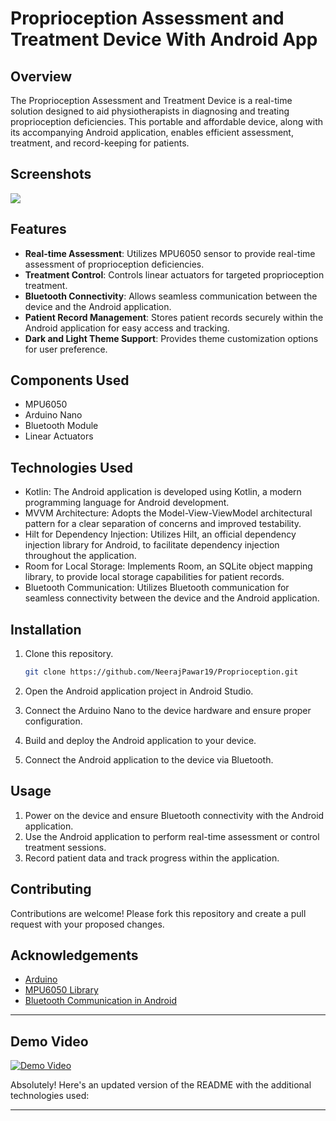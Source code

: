 
# Proprioception Assessment and Treatment Device With Android App

<!---
![Device Image](device_image.jpg)
-->
## Overview

The Proprioception Assessment and Treatment Device is a real-time solution designed to aid physiotherapists in diagnosing and treating proprioception deficiencies. This portable and affordable device, along with its accompanying Android application, enables efficient assessment, treatment, and record-keeping for patients.

## Screenshots

<img src="https://github.com/SantoshInchalakaranji/Proprioception/blob/master/screenshots/proprioception.png" />

## Features

- **Real-time Assessment**: Utilizes MPU6050 sensor to provide real-time assessment of proprioception deficiencies.
- **Treatment Control**: Controls linear actuators for targeted proprioception treatment.
- **Bluetooth Connectivity**: Allows seamless communication between the device and the Android application.
- **Patient Record Management**: Stores patient records securely within the Android application for easy access and tracking.
- **Dark and Light Theme Support**: Provides theme customization options for user preference.

## Components Used

- MPU6050
- Arduino Nano
- Bluetooth Module
- Linear Actuators

## Technologies Used

- Kotlin: The Android application is developed using Kotlin, a modern programming language for Android development.
- MVVM Architecture: Adopts the Model-View-ViewModel architectural pattern for a clear separation of concerns and improved testability.
- Hilt for Dependency Injection: Utilizes Hilt, an official dependency injection library for Android, to facilitate dependency injection throughout the application.
- Room for Local Storage: Implements Room, an SQLite object mapping library, to provide local storage capabilities for patient records.
- Bluetooth Communication: Utilizes Bluetooth communication for seamless connectivity between the device and the Android application.

## Installation

1. Clone this repository.
   ```bash
   git clone https://github.com/NeerajPawar19/Proprioception.git
   ```

2. Open the Android application project in Android Studio.

3. Connect the Arduino Nano to the device hardware and ensure proper configuration.

4. Build and deploy the Android application to your device.

5. Connect the Android application to the device via Bluetooth.

## Usage

1. Power on the device and ensure Bluetooth connectivity with the Android application.
2. Use the Android application to perform real-time assessment or control treatment sessions.
3. Record patient data and track progress within the application.

## Contributing

Contributions are welcome! Please fork this repository and create a pull request with your proposed changes.


## Acknowledgements

- [Arduino](https://www.arduino.cc/)
- [MPU6050 Library](https://github.com/jrowberg/i2cdevlib/tree/master/Arduino/MPU6050)
- [Bluetooth Communication in Android](https://developer.android.com/guide/topics/connectivity/bluetooth)

---

## Demo Video

[![Demo Video](https://png.pngtree.com/png-vector/20190724/ourmid/pngtree-vector-play-icon-png-image_1572584.jpg)](https://drive.google.com/file/d/1TMpkJ9pATuEPy4eoLDZZhBF1qCw0s0bw/view?usp=sharing)



Absolutely! Here's an updated version of the README with the additional technologies used:

---

